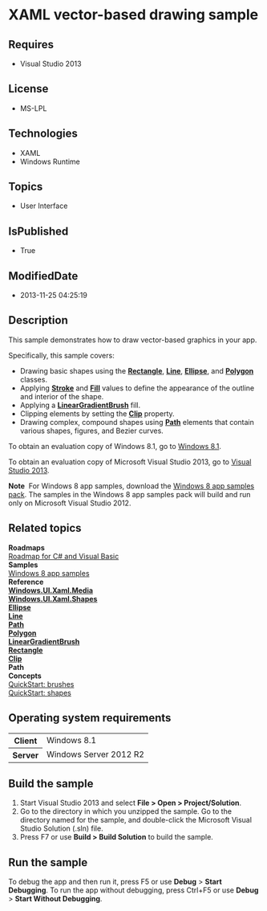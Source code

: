 # XAML vector-based drawing sample
## Requires
* Visual Studio 2013
## License
* MS-LPL
## Technologies
* XAML
* Windows Runtime
## Topics
* User Interface
## IsPublished
* True
## ModifiedDate
* 2013-11-25 04:25:19
## Description

<div id="mainSection">
<p>This sample demonstrates how to draw vector-based graphics in your app. </p>
<p>Specifically, this sample covers:</p>
<ul>
<li>Drawing basic shapes using the <a href="http://msdn.microsoft.com/library/windows/apps/br243371">
<b>Rectangle</b></a>, <a href="http://msdn.microsoft.com/library/windows/apps/br243345">
<b>Line</b></a>, <a href="http://msdn.microsoft.com/library/windows/apps/br243343">
<b>Ellipse</b></a>, and <a href="http://msdn.microsoft.com/library/windows/apps/br243359">
<b>Polygon</b></a> classes. </li><li>Applying <a href="http://msdn.microsoft.com/library/windows/apps/br243383"><b>Stroke</b></a> and
<a href="http://msdn.microsoft.com/library/windows/apps/br243378"><b>Fill</b></a> values to define the appearance of the outline and interior of the shape.
</li><li>Applying a <a href="http://msdn.microsoft.com/library/windows/apps/br210108">
<b>LinearGradientBrush</b></a> fill. </li><li>Clipping elements by setting the <a href="http://msdn.microsoft.com/library/windows/apps/br208919">
<b>Clip</b></a> property. </li><li>Drawing complex, compound shapes using <a href="http://msdn.microsoft.com/library/windows/apps/br243355">
<b>Path</b></a> elements that contain various shapes, figures, and Bezier curves.
</li></ul>
<p></p>
<p>To obtain an evaluation copy of Windows&nbsp;8.1, go to <a href="http://go.microsoft.com/fwlink/p/?linkid=301696">
Windows&nbsp;8.1</a>.</p>
<p>To obtain an evaluation copy of Microsoft Visual Studio&nbsp;2013, go to <a href="http://go.microsoft.com/fwlink/p/?linkid=301697">
Visual Studio&nbsp;2013</a>.</p>
<p></p>
<p class="note"><b>Note</b>&nbsp;&nbsp;For Windows&nbsp;8 app samples, download the <a href="http://go.microsoft.com/fwlink/p/?LinkId=301698">
Windows&nbsp;8 app samples pack</a>. The samples in the Windows&nbsp;8 app samples pack will build and run only on Microsoft Visual Studio&nbsp;2012.</p>
<p></p>
<h2><a id="related_topics"></a>Related topics</h2>
<dl><dt><b>Roadmaps</b> </dt><dt><a href="http://msdn.microsoft.com/library/windows/apps/br229583">Roadmap for C# and Visual Basic</a>
</dt><dt><b>Samples</b> </dt><dt><a href="http://go.microsoft.com/fwlink/p/?LinkID=227694">Windows 8 app samples</a>
</dt><dt><b>Reference</b> </dt><dt><a href="http://msdn.microsoft.com/library/windows/apps/br243045"><b>Windows.UI.Xaml.Media</b></a>
</dt><dt><a href="http://msdn.microsoft.com/library/windows/apps/br243401"><b>Windows.UI.Xaml.Shapes</b></a>
</dt><dt><a href="http://msdn.microsoft.com/library/windows/apps/br243343"><b>Ellipse</b></a>
</dt><dt><a href="http://msdn.microsoft.com/library/windows/apps/br243345"><b>Line</b></a>
</dt><dt><a href="http://msdn.microsoft.com/library/windows/apps/br243355"><b>Path</b></a>
</dt><dt><a href="http://msdn.microsoft.com/library/windows/apps/br243359"><b>Polygon</b></a>
</dt><dt><a href="http://msdn.microsoft.com/library/windows/apps/br210108"><b>LinearGradientBrush</b></a>
</dt><dt><a href="http://msdn.microsoft.com/library/windows/apps/br243371"><b>Rectangle</b></a>
</dt><dt><a href="http://msdn.microsoft.com/library/windows/apps/br208919"><b>Clip</b></a>
</dt><dt><b>Path</b> </dt><dt><b>Concepts</b> </dt><dt><a href="http://msdn.microsoft.com/library/windows/apps/hh465048">QuickStart: brushes</a>
</dt><dt><a href="http://msdn.microsoft.com/library/windows/apps/hh465055">QuickStart: shapes</a>
</dt></dl>
<h2>Operating system requirements</h2>
<table>
<tbody>
<tr>
<th>Client</th>
<td><dt>Windows&nbsp;8.1 </dt></td>
</tr>
<tr>
<th>Server</th>
<td><dt>Windows Server&nbsp;2012&nbsp;R2 </dt></td>
</tr>
</tbody>
</table>
<h2>Build the sample</h2>
<ol>
<li>Start Visual Studio&nbsp;2013 and select <b>File &gt; Open &gt; Project/Solution</b>.
</li><li>Go to the directory in which you unzipped the sample. Go to the directory named for the sample, and double-click the Microsoft Visual Studio Solution (.sln) file.
</li><li>Press F7 or use <b>Build &gt; Build Solution</b> to build the sample. </li></ol>
<h2>Run the sample</h2>
<p>To debug the app and then run it, press F5 or use <b>Debug</b> &gt; <b>Start Debugging</b>. To run the app without debugging, press Ctrl&#43;F5 or use
<b>Debug</b> &gt; <b>Start Without Debugging</b>. </p>
</div>

